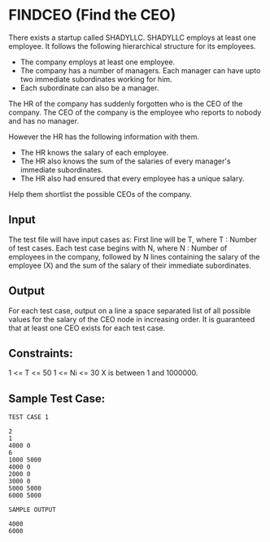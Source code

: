 # FINDCEO (Find the CEO)

There exists a startup called SHADYLLC. SHADYLLC employs at least one employee.
It follows the following hierarchical structure for its employees.

- The company employs at least one employee.
- The company has a number of managers. Each manager can have upto two immediate subordinates working for him.
- Each subordinate can also be a manager.

The HR of the company has suddenly forgotten who is the CEO of the company. The CEO of the company is the employee who reports to nobody and has no manager.

However the HR has the following information with them.
- The HR knows the salary of each employee.
- The HR also knows the sum of the salaries of every manager's immediate subordinates.
- The HR also had ensured that every employee has a unique salary.

Help them shortlist the possible CEOs of the company.

## Input

The test file will have input cases as:
First line will be T, where T : Number of test cases.
Each test case begins with N, where N : Number of employees in the company,
followed by N lines containing the salary of the employee (X) and the sum of the salary of their immediate subordinates.

## Output

For each test case, output on a line a space separated list of all possible values for the salary of the CEO node in increasing order. It is guaranteed that at least one CEO exists for each test case.


## Constraints:
1 <= T <= 50
1 <= Ni <= 30
X is between 1 and 1000000.


## Sample Test Case:

```
TEST CASE 1

2
1
4000 0
6
1000 5000
4000 0
2000 0
3000 0
5000 5000
6000 5000

SAMPLE OUTPUT

4000
6000

```
